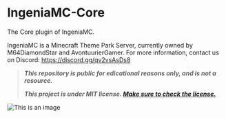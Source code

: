 # IngeniaMC-Core
The Core plugin of IngeniaMC.


IngeniaMC is a Minecraft Theme Park Server, currently owned by M64DiamondStar and AvontuurierGamer.
For more information, contact us on Discord: https://discord.gg/qv2vsAsDs8





> ***This repository is public for edicational reasons only, and is not a resource.***
> 
> ***This project is under MIT license. [Make sure to check the license.](LICENSE.txt)***

![This is an image](https://ingeniamc.net/images/Discord-Banner.png)
